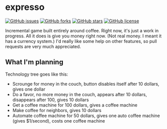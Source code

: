 # expresso

[![GitHub issues](https://img.shields.io/github/issues/Shrubhog/expresso.svg)](https://github.com/Shrubhog/expresso/issues) 
[![GitHub forks](https://img.shields.io/github/forks/Shrubhog/expresso.svg)](https://github.com/Shrubhog/expresso/network)
[![GitHub stars](https://img.shields.io/github/stars/Shrubhog/expresso.svg)](https://github.com/Shrubhog/expresso/stargazers)
[![GitHub license](https://img.shields.io/github/license/Shrubhog/expresso.svg)](https://github.com/Shrubhog/expresso/blob/master/LICENSE)


Incremental game built entirely around coffee. Right now, it's just a work in progress. All it does is give you money right now. (Not real money. I meant it has a currency system.) I'd really like some help on other features, so pull requests are very much appreciated.

## What I'm planning
Technology tree goes like this:
* Scrounge for money in the couch, button disables itself after 10 dollars, gives one dollar
* Do a favor, no more money in the couch, appears after 10 dollars, disappears after 100, gives 10 dollars
* Get a coffee machine for 100 dollars, gives a coffee machine
* Make coffee for neighbors, gives 10 dollars
* Automate coffee machine for 50 dollars, gives one auto coffee machine (gives $1/second), costs one coffee machine
